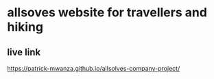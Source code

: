 # allsoves website for travellers and hiking
## live link 
https://patrick-mwanza.github.io/allsolves-company-project/
